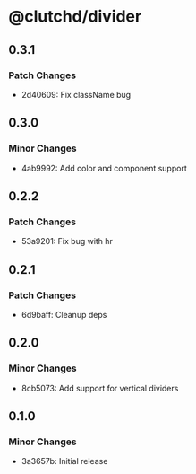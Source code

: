 # @clutchd/divider

## 0.3.1

### Patch Changes

- 2d40609: Fix className bug

## 0.3.0

### Minor Changes

- 4ab9992: Add color and component support

## 0.2.2

### Patch Changes

- 53a9201: Fix bug with hr

## 0.2.1

### Patch Changes

- 6d9baff: Cleanup deps

## 0.2.0

### Minor Changes

- 8cb5073: Add support for vertical dividers

## 0.1.0

### Minor Changes

- 3a3657b: Initial release
